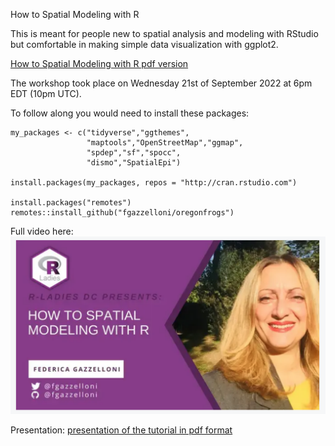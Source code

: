 How to Spatial Modeling with R

This is meant for people new to spatial analysis and modeling with RStudio but comfortable in making simple data visualization with ggplot2.

[How to Spatial Modeling with R pdf version](book.pdf)

The workshop took place on Wednesday 21st of September 2022 at 6pm EDT (10pm UTC).

To follow along you would need to install these packages:

```{r}
my_packages <- c("tidyverse","ggthemes",
                 "maptools","OpenStreetMap","ggmap",
                 "spdep","sf","spocc",
                 "dismo","SpatialEpi")

install.packages(my_packages, repos = "http://cran.rstudio.com")

install.packages("remotes")
remotes::install_github("fgazzelloni/oregonfrogs")
```

Full video here: [![Full video here](images/canvas.png)](https://youtu.be/oYRnA-8ncPU)

Presentation: [presentation of the tutorial in pdf format](presentation.pdf)
